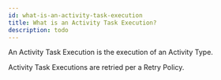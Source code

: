 ```yaml
---
id: what-is-an-activity-task-execution
title: What is an Activity Task Execution?
description: todo
---
```


An Activity Task Execution is the execution of an Activity Type.

Activity Task Executions are retried per a Retry Policy.
